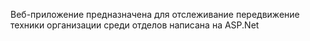 Веб-приложение предназначена для отслеживание передвижение техники организации среди отделов написана на ASP.Net
